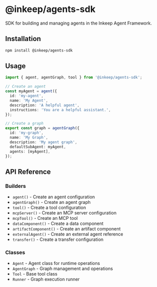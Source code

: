 # @inkeep/agents-sdk

SDK for building and managing agents in the Inkeep Agent Framework.

## Installation

```bash
npm install @inkeep/agents-sdk
```

## Usage

```typescript
import { agent, agentGraph, tool } from '@inkeep/agents-sdk';

// Create an agent
const myAgent = agent({
  id: 'my-agent',
  name: 'My Agent',
  description: 'A helpful agent',
  instructions: 'You are a helpful assistant.',
});

// Create a graph
export const graph = agentGraph({
  id: 'my-graph',
  name: 'My Graph',
  description: 'My agent graph',
  defaultSubAgent: myAgent,
  agents: [myAgent],
});
```

## API Reference

### Builders

- `agent()` - Create an agent configuration
- `agentGraph()` - Create an agent graph
- `tool()` - Create a tool configuration
- `mcpServer()` - Create an MCP server configuration
- `mcpTool()` - Create an MCP tool
- `dataComponent()` - Create a data component
- `artifactComponent()` - Create an artifact component
- `externalAgent()` - Create an external agent reference
- `transfer()` - Create a transfer configuration

### Classes

- `Agent` - Agent class for runtime operations
- `AgentGraph` - Graph management and operations
- `Tool` - Base tool class
- `Runner` - Graph execution runner
